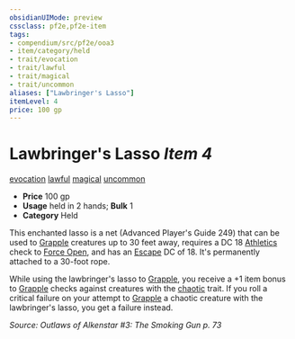 ```yaml
---
obsidianUIMode: preview
cssclass: pf2e,pf2e-item
tags:
- compendium/src/pf2e/ooa3
- item/category/held
- trait/evocation
- trait/lawful
- trait/magical
- trait/uncommon
aliases: ["Lawbringer's Lasso"]
itemLevel: 4
price: 100 gp
---
```

# Lawbringer's Lasso *Item 4*  
[evocation](../../../rules/traits/evocation.md)  [lawful](../../../rules/traits/lawful.md)  [magical](../../../rules/traits/magical.md)  [uncommon](../../../rules/traits/uncommon.md)  

- **Price** 100 gp
- **Usage** held in 2 hands; **Bulk** 1
- **Category** Held

This enchanted lasso is a net (Advanced Player's Guide 249) that can be used to [Grapple](../../../rules/actions/grapple.md) creatures up to 30 feet away, requires a DC 18 [Athletics](../../skills.md#Athletics) check to [Force Open](../../../rules/actions/force-open.md), and has an [Escape](../../../rules/actions/escape.md) DC of 18. It's permanently attached to a 30-foot rope.

While using the lawbringer's lasso to [Grapple](../../../rules/actions/grapple.md), you receive a +1 item bonus to [Grapple](../../../rules/actions/grapple.md) checks against creatures with the [chaotic](../../../rules/traits/chaotic.md) trait. If you roll a critical failure on your attempt to [Grapple](../../../rules/actions/grapple.md) a chaotic creature with the lawbringer's lasso, you get a failure instead.

*Source: Outlaws of Alkenstar #3: The Smoking Gun p. 73*